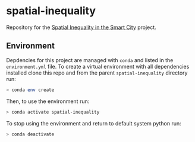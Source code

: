 # spatial-inequality

Repository for the [Spatial Inequality in the Smart City](https://www.turing.ac.uk/research/research-projects/spatial-inequality-and-smart-city) project.

## Environment

Depdencies for this project are managed with `conda` and listed in the `environment.yml` file. To create a virtual environment  with all dependencies installed clone this repo and from the parent `spatial-inequality` directory run:
```bash
> conda env create
```
Then, to use the environment run:
```bash
> conda activate spatial-inequality
```
To stop using the environment and return to default system python run:
```bash
> conda deactivate
```
